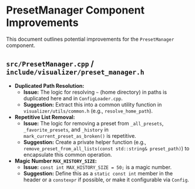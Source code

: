 # PresetManager Component Improvements

This document outlines potential improvements for the `PresetManager` component.

## `src/PresetManager.cpp` / `include/visualizer/preset_manager.h`

*   **Duplicated Path Resolution:**
    *   **Issue:** The logic for resolving `~` (home directory) in paths is duplicated here and in `ConfigLoader.cpp`.
    *   **Suggestion:** Extract this into a common utility function in `visualizer/utils/common.h` (e.g., `resolve_home_path`).
*   **Repetitive List Removal:**
    *   **Issue:** The logic for removing a preset from `_all_presets`, `_favorite_presets`, and `_history` in `mark_current_preset_as_broken()` is repetitive.
    *   **Suggestion:** Create a private helper function (e.g., `remove_preset_from_all_lists(const std::string& preset_path)`) to encapsulate this common operation.
*   **Magic Number `MAX_HISTORY_SIZE`:**
    *   **Issue:** `const int MAX_HISTORY_SIZE = 50;` is a magic number.
    *   **Suggestion:** Define this as a `static const int` member in the header or a `constexpr` if possible, or make it configurable via `Config`.
